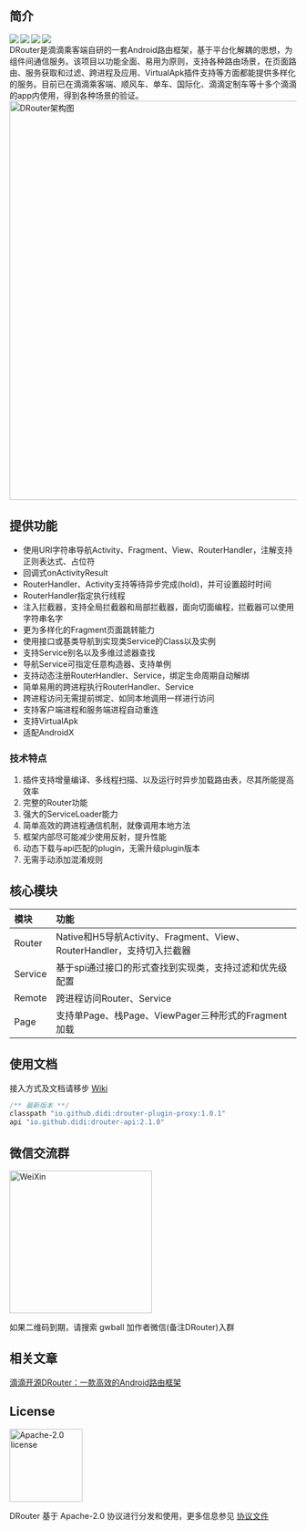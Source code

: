 ## 简介

<div align="center">
 <img src="https://img.shields.io/badge/license-Apache2.0-brightgreen.svg" align=left />
 <img src="https://img.shields.io/badge/drouter--plugin--proxy-1.0.1-red.svg" align=left />
 <img src="https://img.shields.io/badge/drouter--api-2.1.0-blue.svg" align=left />
 <img src="https://img.shields.io/badge/PRs-welcome-brightgreen.svg" align=left />
</div>
<br/>
DRouter是滴滴乘客端自研的一套Android路由框架，基于平台化解耦的思想，为组件间通信服务。该项目以功能全面、易用为原则，支持各种路由场景，在页面路由、服务获取和过滤、跨进程及应用、VirtualApk插件支持等方面都能提供多样化的服务。目前已在滴滴乘客端、顺风车、单车、国际化、滴滴定制车等十多个滴滴的app内使用，得到各种场景的验证。

<img src="https://czp.s3.didiyunapi.com/image/drouter/DRouter_Architecture.jpg" width="700px" align="center" alt="DRouter架构图"/>

## 提供功能

- 使用URI字符串导航Activity、Fragment、View、RouterHandler，注解支持正则表达式、占位符
- 回调式onActivityResult
- RouterHandler、Activity支持等待异步完成(hold)，并可设置超时时间
- RouterHandler指定执行线程
- 注入拦截器，支持全局拦截器和局部拦截器，面向切面编程，拦截器可以使用字符串名字
- 更为多样化的Fragment页面跳转能力
- 使用接口或基类导航到实现类Service的Class以及实例
- 支持Service别名以及多维过滤器查找
- 导航Service可指定任意构造器、支持单例
- 支持动态注册RouterHandler、Service，绑定生命周期自动解绑
- 简单易用的跨进程执行RouterHandler、Service
- 跨进程访问无需提前绑定、如同本地调用一样进行访问
- 支持客户端进程和服务端进程自动重连
- 支持VirtualApk
- 适配AndroidX

### 技术特点
1. 插件支持增量编译、多线程扫描、以及运行时异步加载路由表，尽其所能提高效率
2. 完整的Router功能
3. 强大的ServiceLoader能力
4. 简单高效的跨进程通信机制，就像调用本地方法
5. 框架内部尽可能减少使用反射，提升性能
6. 动态下载与api匹配的plugin，无需升级plugin版本
7. 无需手动添加混淆规则

## 核心模块

模块 | 功能
|  :-- | :--  |
Router | Native和H5导航Activity、Fragment、View、RouterHandler，支持切入拦截器
Service | 基于spi通过接口的形式查找到实现类，支持过滤和优先级配置
Remote | 跨进程访问Router、Service
Page | 支持单Page、栈Page、ViewPager三种形式的Fragment加载

## 使用文档

接入方式及文档请移步 [Wiki](https://github.com/didi/DRouter/wiki)

``` java
/** 最新版本 **/
classpath "io.github.didi:drouter-plugin-proxy:1.0.1"
api "io.github.didi:drouter-api:2.1.0"
```

## 微信交流群

<img src="https://czp.s3.didiyunapi.com/image/drouter/drouter.jpg" width="250px" align="center" alt="WeiXin"/>

如果二维码到期，请搜索 gwball 加作者微信(备注DRouter)入群

## 相关文章

[滴滴开源DRouter：一款高效的Android路由框架](https://juejin.cn/post/6975818153381068831)

## License

<img alt="Apache-2.0 license" src="https://www.apache.org/img/ASF20thAnniversary.jpg" width="128">

DRouter 基于 Apache-2.0 协议进行分发和使用，更多信息参见 [协议文件](LICENSE)
